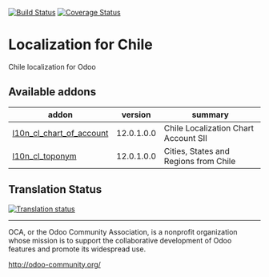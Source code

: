 [![Build Status](https://travis-ci.org/OCA/l10n-chile.svg?branch=12.0)](https://travis-ci.org/OCA/l10n-chile)
[![Coverage Status](https://coveralls.io/repos/OCA/l10n-chile/badge.png?branch=12.0)](https://coveralls.io/r/OCA/l10n-chile?branch=12.0)

# Localization for Chile

Chile localization for Odoo

[//]: # (addons)

Available addons
----------------
addon | version | summary
--- | --- | ---
[l10n_cl_chart_of_account](l10n_cl_chart_of_account/) | 12.0.1.0.0 | Chile Localization Chart Account SII
[l10n_cl_toponym](l10n_cl_toponym/) | 12.0.1.0.0 | Cities, States and Regions from Chile

[//]: # (end addons)

## Translation Status

[![Translation status](https://translation.odoo-community.org/widgets/l10n-chile-12-0/-/multi-auto.svg)](https://translation.odoo-community.org/engage/l10n-chile-12-0/?utm_source=widget)

----

OCA, or the Odoo Community Association, is a nonprofit organization whose 
mission is to support the collaborative development of Odoo features and 
promote its widespread use.

http://odoo-community.org/

